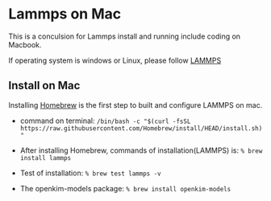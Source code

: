 # Lammps on Mac
This is a conculsion for Lammps install and running include coding on Macbook.

If operating system is windows or Linux, please follow [LAMMPS](https://docs.lammps.org/Install_mac.html)

## Install on Mac
Installing [Homebrew](https://brew.sh/) is the first step to built and configure LAMMPS on mac.

- command on terminal:
`/bin/bash -c "$(curl -fsSL https://raw.githubusercontent.com/Homebrew/install/HEAD/install.sh)"`

- After installing Homebrew, commands of installation(LAMMPS) is:
`% brew install lammps`

- Test of installation:
`% brew test lammps -v`

- The openkim-models package:
`% brew install openkim-models`
